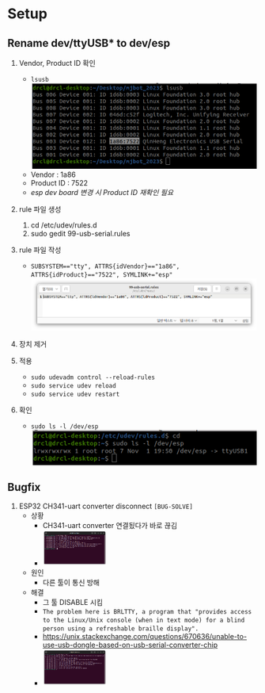 # Setup

## Rename dev/ttyUSB* to dev/esp

1. Vendor, Product ID 확인
    - ```lsusb```   
        <img src="./lsusb.png"></img>
    - Vendor : 1a86
    - Product ID : 7522
    - *esp dev board 변경 시 Product ID 재확인 필요*

2. rule 파일 생성
   1. cd /etc/udev/rules.d
   2. sudo gedit 99-usb-serial.rules

3. rule 파일 작성
    - ```SUBSYSTEM=="tty", ATTRS{idVendor}=="1a86", ATTRS{idProduct}=="7522", SYMLINK+="esp"```
        <img src="./rule%20file.png"></img>

4. 장치 제거

5. 적용
   - ```sudo udevadm control --reload-rules```
   - ```sudo service udev reload```
   - ```sudo service udev restart```

6. 확인
   - ```sudo ls -l /dev/esp```  
        <img src="./verify%20rename.png"></img>


## Bugfix

1. ESP32 CH341-uart converter disconnect `[BUG-SOLVE]`
    - 상황
        - CH341-uart converter 연결됬다가 바로 끊김
        - <img src="./ESP32%20CH341-uart%20converter%20disconnect.png" width="30%" height="30%"></img>
    - 원인
        - 다른 툴이 통신 방해
    - 해결
        - 그 툴 DISABLE 시킴 
        - ```The problem here is BRLTTY, a program that "provides access to the Linux/Unix console (when in text mode) for a blind person using a refreshable braille display".```
        - https://unix.stackexchange.com/questions/670636/unable-to-use-usb-dongle-based-on-usb-serial-converter-chip
        - <img src="./ESP32%20CH341-uart%20converter%20connect.png" width="30%" height="30%"></img>
